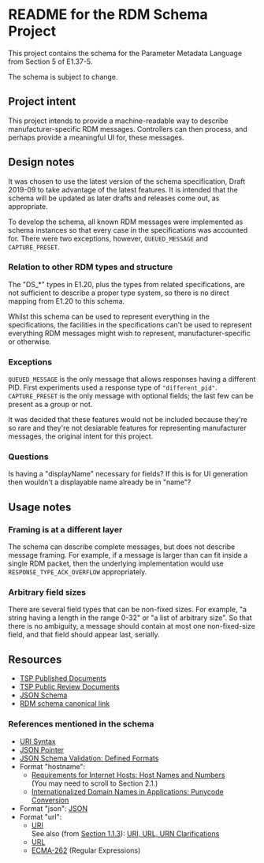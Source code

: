 # README for the RDM Schema Project

This project contains the schema for the Parameter Metadata Language from
Section 5 of E1.37-5.

The schema is subject to change.

## Project intent

This project intends to provide a machine-readable way to describe
manufacturer-specific RDM messages. Controllers can then process, and perhaps
provide a meaningful UI for, these messages.

## Design notes

It was chosen to use the latest version of the schema specification,
Draft 2019-09 to take advantage of the latest features. It is intended that the
schema will be updated as later drafts and releases come out, as appropriate.

To develop the schema, all known RDM messages were implemented as schema
instances so that every case in the specifications was accounted for. There were
two exceptions, however, `QUEUED_MESSAGE` and `CAPTURE_PRESET`.

### Relation to other RDM types and structure

The "DS_*" types in E1.20, plus the types from related specifications, are
not sufficient to describe a proper type system, so there is no direct mapping
from E1.20 to this schema.

Whilst this schema can be used to represent everything in the specifications,
the facilities in the specifications can't be used to represent everything
RDM messages might wish to represent, manufacturer-specific or otherwise.

### Exceptions

`QUEUED_MESSAGE` is the only message that allows responses having a different
PID. First experiments used a response type of `"different_pid"`.
`CAPTURE_PRESET` is the only message with optional fields; the last few can
be present as a group or not.

It was decided that these features would not be included because they're so
rare and they're not desiarable features for representing manufacturer messages,
the original intent for this project.

### Questions

Is having a "displayName" necessary for fields? If this is for UI generation
then wouldn't a displayable name already be in "name"?

## Usage notes

### Framing is at a different layer

The schema can describe complete messages, but does not describe message
framing. For example, if a message is larger than can fit inside a single RDM
packet, then the underlying implementation would use
`RESPONSE_TYPE_ACK_OVERFLOW` appropriately.

### Arbitrary field sizes

There are several field types that can be non-fixed sizes. For example, "a
string having a length in the range 0-32" or "a list of arbitrary size". So that
there is no ambiguity, a message should contain at most one non-fixed-size
field, and that field should appear last, serially.

## Resources

* [TSP Published Documents](https://tsp.esta.org/tsp/documents/published_docs.php)
* [TSP Public Review Documents](https://tsp.esta.org/tsp/documents/public_review_docs.php)
* [JSON Schema](https://json-schema.org)
* [RDM schema canonical link](http://estalink.us/jsonschema)

### References mentioned in the schema

* [URI Syntax](https://tools.ietf.org/html/rfc3986)
* [JSON Pointer](https://tools.ietf.org/html/rfc6901)
* [JSON Schema Validation: Defined Formats](https://json-schema.org/draft/2019-09/json-schema-validation.html#rfc.section.7.3)
* Format "hostname":
  * [Requirements for Internet Hosts: Host Names and Numbers](https://tools.ietf.org/html/rfc1123#section-2.1)\
    (You may need to scroll to Section 2.1.)
  * [Internationalized Domain Names in Applications: Punycode Conversion](https://tools.ietf.org/html/rfc5891#section-4.4)
* Format "json": [JSON](https://tools.ietf.org/html/rfc8259)
* Format "url":
  * [URI](https://tools.ietf.org/html/rfc3986)\
    See also (from [Section 1.1.3](https://tools.ietf.org/html/rfc3986#section-1.1.3)):
    [URI, URL, URN Clarifications](https://tools.ietf.org/html/rfc3305)
  * [URL](https://tools.ietf.org/html/rfc1738)
  * [ECMA-262](https://www.ecma-international.org/publications/standards/Ecma-262.htm)
    (Regular Expressions)
